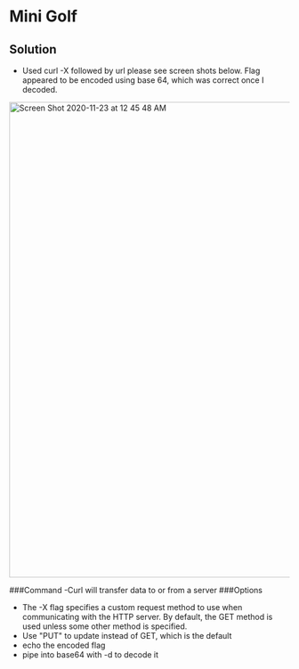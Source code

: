 # Mini Golf

## Solution
- Used curl -X followed by url please see screen shots below.  Flag appeared to be encoded using base 64, which was correct once I decoded.


<img width="854" alt="Screen Shot 2020-11-23 at 12 45 48 AM" src="https://user-images.githubusercontent.com/74154888/99932390-dbd2d780-2d25-11eb-8dcc-4b5315a03235.png">









###Command
-Curl will transfer data to or from a server
###Options
- The -X flag specifies a custom request method to use when communicating with the HTTP server. By default, the GET method is used unless some other method is specified.
- Use "PUT" to update instead of GET, which is the default
- echo the encoded flag
- pipe into base64 with -d to decode it
